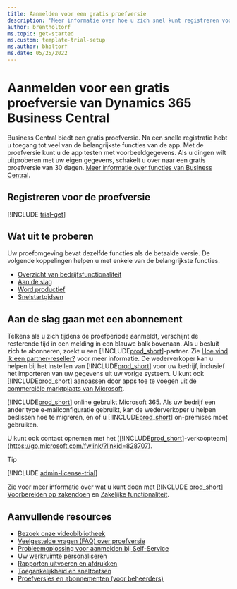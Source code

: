 ```yaml
---
title: Aanmelden voor een gratis proefversie
description: 'Meer informatie over hoe u zich snel kunt registreren voor een gratis proefversie van Dynamics 365 Business Central. Verken de app met rondleidingen en video''s, en vind meer trainingsmateriaal.'
author: brentholtorf
ms.topic: get-started
ms.custom: template-trial-setup
ms.author: bholtorf
ms.date: 05/25/2022
---
```


# <a name="sign-up-for-a-free-dynamics-365-business-central-trial"></a>Aanmelden voor een gratis proefversie van Dynamics 365 Business Central

Business Central biedt een gratis proefversie. Na een snelle registratie hebt u toegang tot veel van de belangrijkste functies van de app. Met de proefversie kunt u de app testen met voorbeeldgegevens. Als u dingen wilt uitproberen met uw eigen gegevens, schakelt u over naar een gratis proefversie van 30 dagen. [Meer informatie over functies van Business Central](across-business-functionality.md).  

## <a name="to-sign-up-for-the-trial"></a>Registreren voor de proefversie

[!INCLUDE [trial-get](includes/trial-get.md)]

## <a name="what-to-try"></a>Wat uit te proberen

Uw proefomgeving bevat dezelfde functies als de betaalde versie. De volgende koppelingen helpen u met enkele van de belangrijkste functies.

- [Overzicht van bedrijfsfunctionaliteit](across-business-functionality.md)  
- [Aan de slag](ui-get-ready-business.md#get-started)  
- [Word productief](ui-work-product.md)  
- [Snelstartgidsen](quick-start-business-central.md)  

## <a name="get-started-with-a-subscription"></a>Aan de slag gaan met een abonnement

Telkens als u zich tijdens de proefperiode aanmeldt, verschijnt de resterende tijd in een melding in een blauwe balk bovenaan. Als u besluit zich te abonneren, zoekt u een [!INCLUDE[prod_short](includes/prod_short.md)]-partner. Zie [Hoe vind ik een partner-reseller?](/dynamics365/business-central/across-faq#how-do-i-find-a-reselling-partner) voor meer informatie. De wederverkoper kan u helpen bij het instellen van [!INCLUDE[prod_short](includes/prod_short.md)] voor uw bedrijf, inclusief het importeren van uw gegevens uit uw vorige systeem. U kunt ook [!INCLUDE[prod_short](includes/prod_short.md)] aanpassen door apps toe te voegen uit [de commerciële marktplaats van Microsoft](https://go.microsoft.com/fwlink/?linkid=2081646).  

[!INCLUDE[prod_short](includes/prod_short.md)] online gebruikt Microsoft 365. Als uw bedrijf een ander type e-mailconfiguratie gebruikt, kan de wederverkoper u helpen beslissen hoe te migreren, en of u [!INCLUDE[prod_short](includes/prod_short.md)] on-premises moet gebruiken.  

U kunt ook contact opnemen met het [[!INCLUDE[prod_short](includes/prod_short.md)]-verkoopteam](https://go.microsoft.com/fwlink/?linkid=828707).  

> [!TIP]
> [!INCLUDE [admin-license-trial](includes/admin-license-trial.md)]

Zie voor meer informatie over wat u kunt doen met [!INCLUDE [prod_short](includes/prod_short.md)] [Voorbereiden op zakendoen](ui-get-ready-business.md) en [Zakelijke functionaliteit](across-business-functionality.md).  

## <a name="additional-resources"></a>Aanvullende resources

- [Bezoek onze videobibliotheek](across-videos.md)  
- [Veelgestelde vragen (FAQ) over proefversie](trial-faq.md)  
- [Probleemoplossing voor aanmelden bij Self-Service](ui-troubleshoot-self-signup.md)  
- [Uw werkruimte personaliseren](ui-personalization-user.md)  
- [Rapporten uitvoeren en afdrukken](ui-work-report.md)  
- [Toegankelijkheid en sneltoetsen](ui-accessibility.md)  
- [Proefversies en abonnementen (voor beheerders)](/dynamics365/business-central/dev-itpro/administration/trials-subscriptions)  
